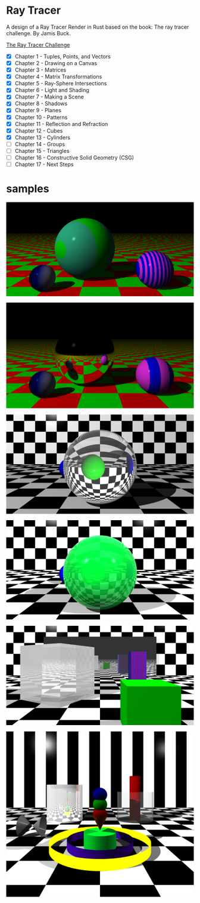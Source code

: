 # Ray Tracer

A design of a Ray Tracer Render in Rust based on the book:
The ray tracer challenge. By Jamis Buck.

[The Ray Tracer Challenge](http://www.raytracerchallenge.com/)

- [x] Chapter 1 - Tuples, Points, and Vectors
- [x] Chapter 2 - Drawing on a Canvas
- [x] Chapter 3 - Matrices
- [x] Chapter 4 - Matrix Transformations
- [x] Chapter 5 - Ray-Sphere Intersections
- [x] Chapter 6 - Light and Shading
- [x] Chapter 7 - Making a Scene
- [x] Chapter 8 - Shadows
- [x] Chapter 9 - Planes
- [x] Chapter 10 - Patterns
- [x] Chapter 11 - Reflection and Refraction
- [x] Chapter 12 - Cubes
- [x] Chapter 13 - Cylinders
- [ ] Chapter 14 - Groups
- [ ] Chapter 15 - Triangles
- [ ] Chapter 16 - Constructive Solid Geometry (CSG)
- [ ] Chapter 17 - Next Steps

# samples

![Chapter 10](https://github.com/ViniciusSJV/renderer/blob/master/cap10.png?raw=true)

![Chapter 11-1](https://github.com/ViniciusSJV/renderer/blob/master/cap11-reflection-4K.png?raw=true)

![Chapter 11-2](https://github.com/ViniciusSJV/renderer/blob/master/cap11-final-fresnel-effect.png?raw=true)

![Chapter 11-3](https://github.com/ViniciusSJV/renderer/blob/master/cap11-with-more-than-one-light-source.png?raw=true)

![Chapter 12](https://github.com/ViniciusSJV/renderer/blob/master/cap12.png?raw=true)

![Chapter 13](https://github.com/ViniciusSJV/renderer/blob/master/cap13.png?raw=true)
